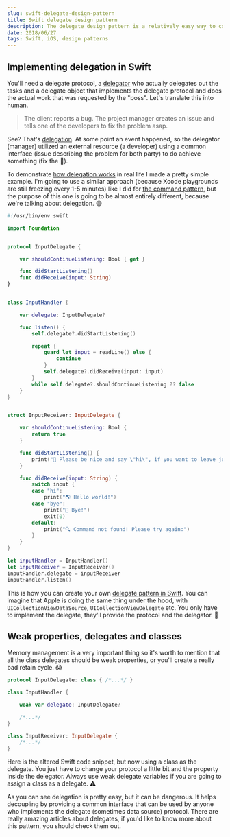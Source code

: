 ```yaml
---
slug: swift-delegate-design-pattern
title: Swift delegate design pattern
description: The delegate design pattern is a relatively easy way to communicate between two objects through a common interface, protocol in Swift.
date: 2018/06/27
tags: Swift, iOS, design patterns
---
```


## Implementing delegation in Swift

You'll need a delegate protocol, a [delegator](https://blog.bobthedeveloper.io/the-meaning-of-delegate-in-swift-347eaa9674d) who actually delegates out the tasks and a delegate object that implements the delegate protocol and does the actual work that was requested by the "boss". Let's translate this into human.

> The client reports a bug. The project manager creates an issue and tells one of the developers to fix the problem asap.

See? That's [delegation](http://www.andrewcbancroft.com/2015/03/26/what-is-delegation-a-swift-developers-guide/). At some point an event happened, so the delegator (manager) utilized an external resource (a developer) using a common interface (issue describing the problem for both party) to do achieve something (fix the 🐛).

To demonstrate [how delegation works](https://www.andrewcbancroft.com/2015/04/08/how-delegation-works-a-swift-developer-guide/) in real life I made a pretty simple example. I'm going to use a similar approach (because Xcode playgrounds are still freezing every 1-5 minutes) like I did for [the command pattern](https://theswiftdev.com/2018/06/13/swift-command-design-pattern/), but the purpose of this one is going to be almost entirely different, because we're talking about delegation. 😅

```swift
#!/usr/bin/env swift

import Foundation


protocol InputDelegate {

    var shouldContinueListening: Bool { get }

    func didStartListening()
    func didReceive(input: String)
}


class InputHandler {

    var delegate: InputDelegate?

    func listen() {
        self.delegate?.didStartListening()

        repeat {
            guard let input = readLine() else {
                continue
            }
            self.delegate?.didReceive(input: input)
        }
        while self.delegate?.shouldContinueListening ?? false
    }
}


struct InputReceiver: InputDelegate {

    var shouldContinueListening: Bool {
        return true
    }

    func didStartListening() {
        print("👻 Please be nice and say \"hi\", if you want to leave just tell me \"bye\":")
    }

    func didReceive(input: String) {
        switch input {
        case "hi":
            print("🌎 Hello world!")
        case "bye":
            print("👋 Bye!")
            exit(0)
        default:
            print("🔍 Command not found! Please try again:")
        }
    }
}

let inputHandler = InputHandler()
let inputReceiver = InputReceiver()
inputHandler.delegate = inputReceiver
inputHandler.listen()
```

This is how you can create your own [delegate pattern in Swift](https://www.appcoda.com/swift-delegate/). You can imagine that Apple is doing the same thing under the hood, with `UICollectionViewDataSource`, `UICollectionViewDelegate` etc. You only have to implement the delegate, they'll provide the protocol and the delegator. 🤔

## Weak properties, delegates and classes

Memory management is a very important thing so it's worth to mention that all the class delegates should be weak properties, or you'll create a really bad retain cycle. 😱

```swift
protocol InputDelegate: class { /*...*/ }

class InputHandler {

    weak var delegate: InputDelegate?

    /*...*/
}

class InputReceiver: InputDelegate {
    /*...*/
}
```

Here is the altered Swift code snippet, but now using a class as the delegate. You just have to change your protocol a little bit and the property inside the delegator. Always use weak delegate variables if you are going to assign a class as a delegate. ⚠️

As you can see delegation is pretty easy, but it can be dangerous. It helps decoupling by providing a common interface that can be used by anyone who implements the delegate (sometimes data source) protocol. There are really amazing articles about delegates, if you'd like to know more about this pattern, you should check them out.
